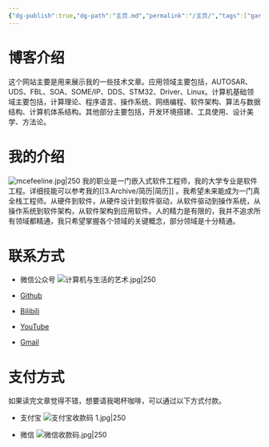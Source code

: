 ```yaml
---
{"dg-publish":true,"dg-path":"主页.md","permalink":"/主页/","tags":["gardenEntry"],"noteIcon":"","created":"","updated":""}
---
```


# 博客介绍
这个网站主要是用来展示我的一些技术文章。应用领域主要包括，AUTOSAR、UDS、FBL、SOA、SOME/IP、DDS、STM32、Driver、Linux。计算机基础领域主要包括，计算理论、程序语言、操作系统、网络编程、软件架构、算法与数据结构、计算机体系结构。其他部分主要包括，开发环境搭建、工具使用、设计美学、方法论。

# 我的介绍
![mcefeeline.jpg|250](/img/user/0.Asset/resource/mcefeeline.jpg)
我的职业是一门嵌入式软件工程师，我的大学专业是软件工程。详细技能可以参考我的[[3.Archive/简历\|简历]] 。我希望未来能成为一门真全栈工程师。从硬件到软件，从硬件设计到软件驱动，从软件驱动到操作系统，从操作系统到软件架构，从软件架构到应用软件。人的精力是有限的，我并不追求所有领域都精通，我只希望掌握各个领域的关键概念，部分领域是十分精通。

# 联系方式
- 微信公众号
![计算机与生活的艺术.jpg|250](/img/user/0.Asset/resource/%E8%AE%A1%E7%AE%97%E6%9C%BA%E4%B8%8E%E7%94%9F%E6%B4%BB%E7%9A%84%E8%89%BA%E6%9C%AF.jpg)
- [Github](https://github.com/jrtx0)

- [Bilibili](https://space.bilibili.com/18394970)

- [YouTube](https://www.youtube.com/@JRTx_Tech)

- [Gmail](jirentianxiang1024@gmail.com)

# 支付方式
如果读完文章觉得不错，想要请我喝杯咖啡，可以通过以下方式付款。

- 支付宝
![支付宝收款码 1.jpg|250](/img/user/0.Asset/resource/%E6%94%AF%E4%BB%98%E5%AE%9D%E6%94%B6%E6%AC%BE%E7%A0%81%201.jpg)

- 微信
![微信收款码.jpg|250](/img/user/0.Asset/resource/%E5%BE%AE%E4%BF%A1%E6%94%B6%E6%AC%BE%E7%A0%81.jpg)